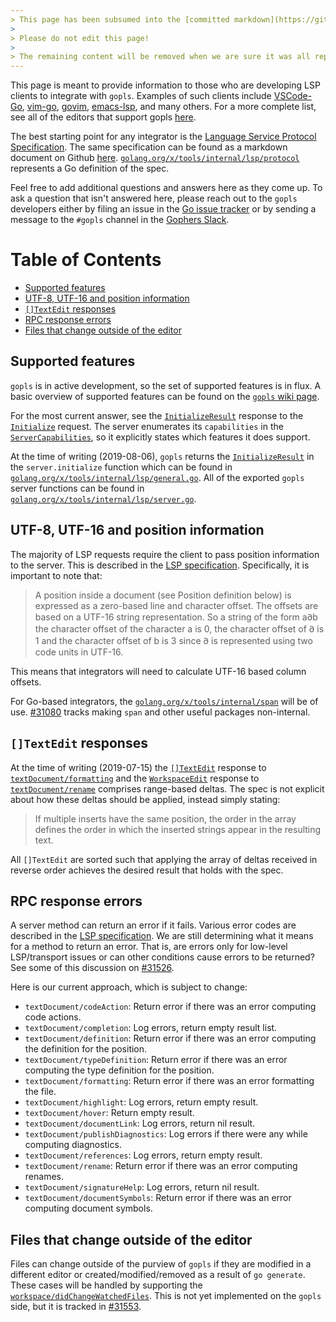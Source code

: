 ```yaml
---
> This page has been subsumed into the [committed markdown](https://github.com/golang/tools/blob/master/gopls/doc/integrating.md) of x/tools repository
> 
> Please do not edit this page!
> 
> The remaining content will be removed when we are sure it was all replaced.
---
```


This page is meant to provide information to those who are developing LSP clients to integrate with `gopls`. Examples of such clients include [VSCode-Go](https://github.com/microsoft/vscode-go), [vim-go](https://github.com/fatih/vim-go), [govim](https://github.com/myitcv/govim), [emacs-lsp](https://github.com/emacs-lsp/lsp-mode), and many others. For a more complete list, see all of the editors that support gopls [here](https://github.com/golang/go/wiki/gopls#installation).

The best starting point for any integrator is the [Language Service Protocol Specification](https://microsoft.github.io/language-server-protocol/specification). The same specification can be found as a markdown document on Github [here](https://github.com/Microsoft/language-server-protocol/blob/gh-pages/specification.md).
[`golang.org/x/tools/internal/lsp/protocol`](https://godoc.org/golang.org/x/tools/internal/lsp/protocol) represents a Go definition of the spec.

Feel free to add additional questions and answers here as they come up. To ask a question that isn't answered here, please reach out to the `gopls` developers either by filing an issue in the [Go issue tracker](https://github.com/golang/go/issues) or by sending a message to the `#gopls` channel in the [Gophers Slack](https://invite.slack.golangbridge.org/). 

# Table of Contents  
* [Supported features](#supported-features)
* [UTF-8, UTF-16 and position information](#utf-8-utf-16-and-position-information)
* [`[]TextEdit` responses](#textedit-responses)
* [RPC response errors](#rpc-response-errors)
* [Files that change outside of the editor](#files-that-change-outside-of-the-editor)

## Supported features

`gopls` is in active development, so the set of supported features is in flux. A basic overview of supported features can be found on the [`gopls` wiki page](https://github.com/golang/go/wiki/gopls#status).

For the most current answer, see the [`InitializeResult`](https://godoc.org/golang.org/x/tools/internal/lsp/protocol#InitializeResult) response to the [`Initialize`](https://microsoft.github.io/language-server-protocol/specification#initialize) request. The server enumerates its `capabilities` in the [`ServerCapabilities`](https://godoc.org/golang.org/x/tools/internal/lsp/protocol#ServerCapabilities), so it explicitly states which features it does support.

At the time of writing (2019-08-06), `gopls` returns the [`InitializeResult`](https://godoc.org/golang.org/x/tools/internal/lsp/protocol#InitializeResult) in the `server.initialize` function which can be found in [`golang.org/x/tools/internal/lsp/general.go`](https://github.com/golang/tools/blob/master/internal/lsp/general.go). All of the exported `gopls` server functions can be found in [`golang.org/x/tools/internal/lsp/server.go`](https://github.com/golang/tools/blob/master/internal/lsp/server.go).

## UTF-8, UTF-16 and position information

The majority of LSP requests require the client to pass position information to the server. This is described in the [LSP specification](https://github.com/Microsoft/language-server-protocol/blob/gh-pages/specification.md#text-documents). Specifically, it is important to note that:

> A position inside a document (see Position definition below) is expressed as a zero-based line and character offset. The offsets are based on a UTF-16 string representation. So a string of the form a𐐀b the character offset of the character a is 0, the character offset of 𐐀 is 1 and the character offset of b is 3 since 𐐀 is represented using two code units in UTF-16.  

This means that integrators will need to calculate UTF-16 based column offsets.

For Go-based integrators, the [`golang.org/x/tools/internal/span`](https://godoc.org/golang.org/x/tools/internal/span#NewPoint) will be of use. 
[#31080](https://github.com/golang/go/issues/31080) tracks making `span` and other useful packages non-internal.
 
## `[]TextEdit` responses

At the time of writing (2019-07-15) the [`[]TextEdit`](https://github.com/Microsoft/language-server-protocol/blob/gh-pages/specification.md#textedit) response to [`textDocument/formatting`](https://github.com/Microsoft/language-server-protocol/blob/gh-pages/specification.md#document-formatting-request--leftwards_arrow_with_hook) and the [`WorkspaceEdit`](https://github.com/Microsoft/language-server-protocol/blob/gh-pages/specification.md#workspaceedit) response to [`textDocument/rename`](https://github.com/Microsoft/language-server-protocol/blob/gh-pages/specification.md#textDocument_rename) comprises range-based deltas. The spec is not explicit about how these deltas should be applied, instead simply stating:

> If multiple inserts have the same position, the order in the array defines the order in which the inserted strings appear in the resulting text.

All `[]TextEdit` are sorted such that applying the array of deltas received in reverse order achieves the desired result that holds with the spec.

## RPC response errors

A server method can return an error if it fails. Various error codes are described in the [LSP specification](https://github.com/Microsoft/language-server-protocol/blob/gh-pages/specification.md#response-message). We are still determining what it means for a method to return an error. That is, are errors only for low-level LSP/transport issues or can other conditions cause errors to be returned? See some of this discussion on [#31526](https://github.com/golang/go/issues/31526).

Here is our current approach, which is subject to change:
* `textDocument/codeAction`: Return error if there was an error computing code actions.
* `textDocument/completion`: Log errors, return empty result list.
* `textDocument/definition`: Return error if there was an error computing the definition for the position.
* `textDocument/typeDefinition`: Return error if there was an error computing the type definition for the position.
* `textDocument/formatting`: Return error if there was an error formatting the file.
* `textDocument/highlight`: Log errors, return empty result.
* `textDocument/hover`: Return empty result.
* `textDocument/documentLink`: Log errors, return nil result.
* `textDocument/publishDiagnostics`: Log errors if there were any while computing diagnostics.
* `textDocument/references`: Log errors, return empty result.
* `textDocument/rename`: Return error if there was an error computing renames.
* `textDocument/signatureHelp`: Log errors, return nil result.
* `textDocument/documentSymbols`: Return error if there was an error computing document symbols.

## Files that change outside of the editor

Files can change outside of the purview of `gopls` if they are modified in a different editor or created/modified/removed as a result of `go generate`. These cases will be handled by supporting the [`workspace/didChangeWatchedFiles`](https://microsoft.github.io/language-server-protocol/specification#workspace_didChangeWatchedFiles). This is not yet implemented on the `gopls` side, but it is tracked in [#31553](https://github.com/golang/go/issues/31553).